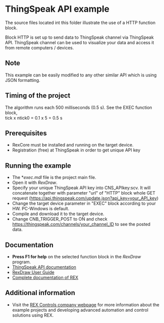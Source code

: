 ﻿ThingSpeak API example
======================

The source files located int this folder illustrate the use of a HTTP function block.

Block HTTP is set up to send data to ThingSpeak channel via ThingSpeak API. ThingSpeak
channel can be used to visualize your data and access it from remote computers / devices.

## Note ##
This example can be easily modified to any other similar API which is using JSON formatting.

## Timing of the project ##
The algorithm runs each 500 milliseconds (0.5 s). See the EXEC function block,  
tick x ntick0 = 0.1 x 5 = 0.5 s

## Prerequisites ##
- RexCore must be installed and running on the target device.
- Registration (free) at ThingSpeak in order to get unique API key

## Running the example ##
- The **exec.mdl* file is the project main file.
- Open it with *RexDraw*.
- Specify your unique ThingSpeak API key into CNS_APIkey:scv. It will concatenate together with 
  parameter "url" of "HTTP" block whole GET request (https://api.thingspeak.com/update.json?api_key=your_API_key)
- Change the target device parameter in "EXEC" block according to your HW. PC-Windows is default.
- Compile and download it to the target device.
- Change CNB_TRIGGER_POST to ON and check https://thingspeak.com/channels/your_channel_ID to
see the posted data.

## Documentation ##
- **Press F1 for help** on the selected function block in the *RexDraw* program.
- [ThingSpeak API documentation](https://www.mathworks.com/help/thingspeak/api-reference.html)
- [RexDraw User Guide](https://www.rexcontrols.com/media/2.50.4/doc/ENGLISH/MANUALS/RexDraw/RexDraw_ENG.html)
- [Complete documentation of REX](http://www.rexcontrols.com/documentation-and-support)

## Additional information ##
- Visit the [REX Controls company webpage](http://www.rexcontrols.com) 
for more information about the example projects and developing advanced 
automation and control solutions using REX.